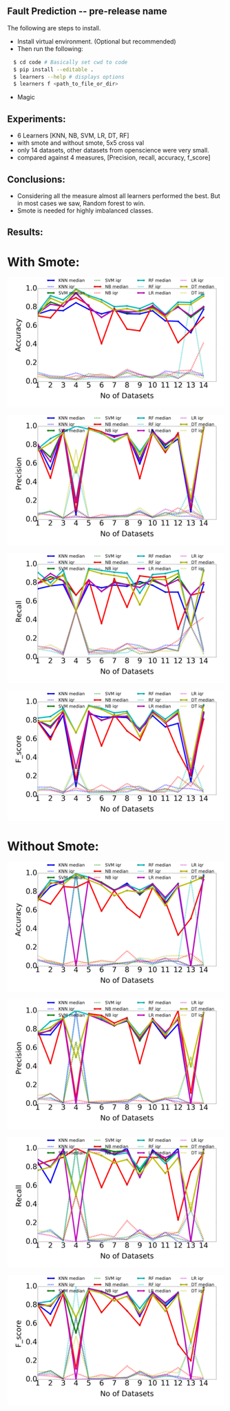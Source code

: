 ## Fault Prediction -- pre-release name

The following are steps to install.

  - Install virtual environment. (Optional but recommended)
  - Then run the following:
```sh
  $ cd code # Basically set cwd to code
  $ pip install --editable .
  $ learners --help # displays options
  $ learners f <path_to_file_or_dir>
```
  - Magic

## Experiments:
- 6 Learners [KNN, NB, SVM, LR, DT, RF]
- with smote and without smote, 5x5 cross val
- only 14 datasets, other datasets from openscience were very small.
- compared against 4 measures, [Precision, recall, accuracy, f_score]

## Conclusions:
- Considering all the measure almost all learners performed the best. But in most cases we saw, Random forest to win.
- Smote is needed for highly imbalanced classes.

## Results: 
# With Smote:

![file](https://github.com/amritbhanu/fss16591/raw/master/project/Accuracy_smote.png)

![file](https://github.com/amritbhanu/fss16591/raw/master/project/Precision_smote.png)

![file](https://github.com/amritbhanu/fss16591/raw/master/project/Recall_smote.png)

![file](https://github.com/amritbhanu/fss16591/raw/master/project/F_score_smote.png)


# Without Smote:

![file](https://github.com/amritbhanu/fss16591/raw/master/project/Accuracy_nosmote.png)

![file](https://github.com/amritbhanu/fss16591/raw/master/project/Precision_nosmote.png)

![file](https://github.com/amritbhanu/fss16591/raw/master/project/Recall_nosmote.png)

![file](https://github.com/amritbhanu/fss16591/raw/master/project/F_score_nosmote.png)
